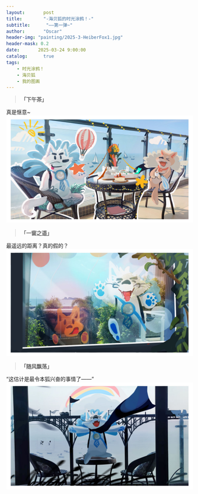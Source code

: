 ```yaml
---
layout:       post
title:        "-海贝狐的时光涂鸦！-"
subtitle:      "——第一弹~"
author:       "Oscar"
header-img: "painting/2025-3-HeiberFox1.jpg"
header-mask: 0.2
date:       2025-03-24 9:00:00
catalog:      true
tags:
    - 时光涂鸦！
    - 海贝狐
    - 我的图画
---
```


 >**「下午茶」**

真是惬意~
 ![](/painting/2025-3-HeiberFox3.jpg)
 >**「一窗之遥」**

最遥远的距离？真的假的？
 ![](/painting/2025-3-HeiberFox2.jpg)
 >**「随风飘荡」**

“这估计是最令本狐兴奋的事情了——”
 ![](/painting/2025-3-HeiberFox1.jpg)

 
